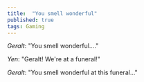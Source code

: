 ```yaml
---
title:  "You smell wonderful"
published: true
tags: Gaming
---
```


*Geralt*: "You smell wonderful...."

*Yen*: "Geralt! We're at a funeral!"

*Geralt*: "You smell wonderful at this funeral..."
